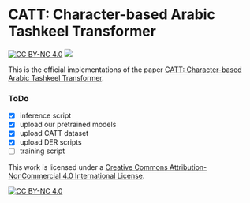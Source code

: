 # CATT: Character-based Arabic Tashkeel Transformer
[![CC BY-NC 4.0][cc-by-nc-shield]][cc-by-nc] <a href='https://arxiv.org/abs/2407.03236'><img src='https://img.shields.io/badge/Paper-Arxiv-red'></a>

This is the official implementations of the paper [CATT: Character-based Arabic Tashkeel Transformer](https://arxiv.org/abs/2407.03236).

### ToDo
- [x] inference script
- [x] upload our pretrained models
- [x] upload CATT dataset
- [x] upload DER scripts
- [ ] training script

This work is licensed under a
[Creative Commons Attribution-NonCommercial 4.0 International License][cc-by-nc].

[![CC BY-NC 4.0][cc-by-nc-image]][cc-by-nc]

[cc-by-nc]: https://creativecommons.org/licenses/by-nc/4.0/
[cc-by-nc-image]: https://licensebuttons.net/l/by-nc/4.0/88x31.png
[cc-by-nc-shield]: https://img.shields.io/badge/License-CC%20BY--NC%204.0-lightgrey.svg

